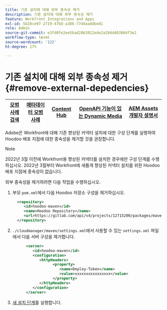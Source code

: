 ```yaml
---
title: 기존 설치에 대해 외부 종속성 제거
description: 기존 설치에 대해 외부 종속성 제거
feature: Workfront Integrations and Apps
exl-id: 5b28ce97-2719-47b8-a386-77d4aaddbe81
role: Admin
source-git-commit: e3fd0fe2ee5bad2863812ede2a294dd63864f3e2
workflow-type: tm+mt
source-wordcount: '122'
ht-degree: 17%

---
```


# 기존 설치에 대해 외부 종속성 제거 {#remove-external-depedencies}

| [모범 사례 검색](/help/assets/search-best-practices.md) | [메타데이터 모범 사례](/help/assets/metadata-best-practices.md) | [Content Hub](/help/assets/product-overview.md) | [OpenAPI 기능이 있는 Dynamic Media](/help/assets/dynamic-media-open-apis-overview.md) | [AEM Assets 개발자 설명서](https://developer.adobe.com/experience-cloud/experience-manager-apis/) |
| ------------- | --------------------------- |---------|----|-----|

Adobe은 Workfront에 대해 기존 향상된 커넥터 설치에 대한 구성 단계를 실행하여 Hoodoo 배포 지점에 대한 종속성을 제거할 것을 권장합니다.

>[!NOTE]
>
>2022년 3월 이전에 Workfront용 향상된 커넥터를 설치한 경우에만 구성 단계를 수행하십시오. 2022년 3월부터 Workfront에 새롭게 향상된 커넥터 설치를 위한 Hoodoo 배포 지점에 종속성이 없습니다.

외부 종속성을 제거하려면 다음 작업을 수행하십시오.

1. 부모 `pom.xml`에서 다음 Hoodoo 저장소 구성을 제거하십시오.

   ```XML
     <repository>
        <id>hoodoo-maven</id>
        <name>Hoodoo Repository</name>
        <url>https://gitlab.com/api/v4/projects/12715200/packages/maven</url>
     </repository>
   ```

1. `./cloudmanager/maven/settings.xml`에서 사용할 수 있는 `settings.xml` 파일에서 다음 서버 구성을 제거합니다.

   ```XML
         <server>
            <id>hoodoo-maven</id>
            <configuration>
               <httpHeaders>
                     <property>
                        <name>Deploy-Token</name>
                        <value>xxxxxxxxxxxxxxxx</value>
                     </property>
               </httpHeaders>
            </configuration>
         </server>
   ```

1. [새 설치 단계](workfront-connector-install.md)를 실행합니다.
